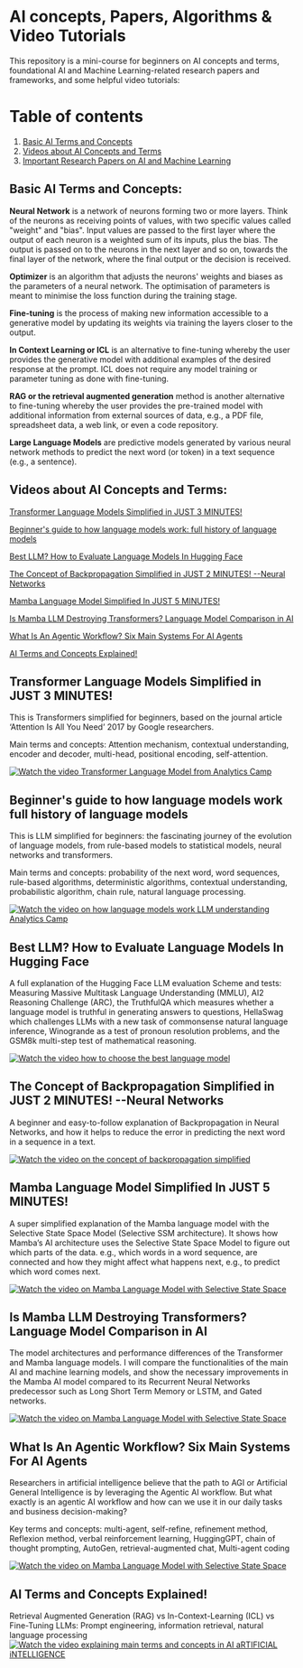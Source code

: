 # AI concepts, Papers, Algorithms & Video Tutorials
This repository is a mini-course for beginners on AI concepts and terms, foundational AI and Machine Learning-related research papers and frameworks, and some helpful video tutorials:

# Table of contents
1. [Basic AI Terms and Concepts](#basic-aI-terms-and-concepts)
2. [Videos about AI Concepts and Terms](#videos-about-aI-concepts-and-terms)
3. [Important Research Papers on AI and Machine Learning](#important-research-papers-on-aI-and-machine-learning)

## Basic AI Terms and Concepts:

**Neural Network** is a network of neurons forming two or more layers. Think of the neurons as receiving points of values, with two specific values called "weight" and "bias". Input values are passed to the first layer where the output of each neuron is a weighted sum of its inputs, plus the bias. The output is passed on to the neurons in the next layer and so on, towards the final layer of the network, where the final output or the decision is received. 

**Optimizer** is an algorithm that adjusts the neurons' weights and biases as the parameters of a neural network. The optimisation of parameters is meant to minimise the loss function during the training stage.

**Fine-tuning** is the process of making new information accessible to a generative model by updating its weights via training the layers closer to the output.

**In Context Learning or ICL** is an alternative to fine-tuning whereby the user provides the generative model with additional examples of the desired response at the prompt. ICL does not require any model training or parameter tuning as done with fine-tuning.

**RAG or the retrieval augmented generation** method is another alternative to fine-tuning whereby the user provides the pre-trained model with additional information from external sources of data, e.g., a PDF file, spreadsheet data, a web link, or even a code repository.

**Large Language Models** are predictive models generated by various neural network methods to predict the next word (or token) in a text sequence (e.g., a sentence).

## Videos about AI Concepts and Terms:

[Transformer Language Models Simplified in JUST 3 MINUTES!](#transformer-language-models-simplified-in-just-3-minutes!)

[Beginner's guide to how language models work: full history of language models](#beginner's-guide-to-how-language-models-work-full-history-of-language-models)

[Best LLM? How to Evaluate Language Models In Hugging Face](#best-lLM?-how-to-evaluate-language-models-in-hugging-face)

[The Concept of Backpropagation Simplified in JUST 2 MINUTES! --Neural Networks](#the-concept-of-backpropagation-simplified-in-jUST-2-mINUTES!-neural-networks)

[Mamba Language Model Simplified In JUST 5 MINUTES!](#mamba-language-model-simplified-in-jUST-5-mINUTES!)

[Is Mamba LLM Destroying Transformers? Language Model Comparison in AI](#is-mamba-lLM-destroying-transformers?-language-model-comparison-in-aI)

[What Is An Agentic Workflow? Six Main Systems For AI Agents](#what-is-an-agentic-workflow?-six-main-systems-for-aI-agents)

[AI Terms and Concepts Explained!](#aI-terms-and-concepts-explained!)


## Transformer Language Models Simplified in JUST 3 MINUTES!

This is Transformers simplified for beginners, based on the journal article ‘Attention Is All You Need’ 2017 by Google researchers. 

Main terms and concepts: Attention mechanism, contextual understanding, encoder and decoder, multi-head, positional encoding, self-attention.

[![Watch the video Transformer Language Model from Analytics Camp](https://img.youtube.com/vi/6n-mOFlhbGI/maxresdefault.jpg)](https://youtu.be/6n-mOFlhbGI) 



## Beginner's guide to how language models work full history of language models

This is LLM simplified for beginners: the fascinating journey of the evolution of language models, from rule-based models to statistical models, neural networks and transformers. 

Main terms and concepts: probability of the next word, word sequences, rule-based algorithms, deterministic algorithms, contextual understanding, probabilistic algorithm, chain rule, natural language processing.

[![Watch the video on how language models work LLM understanding Analytics Camp](https://img.youtube.com/vi/n_5spvz-2KI/maxresdefault.jpg)](https://youtu.be/n_5spvz-2KI) 


## Best LLM? How to Evaluate Language Models In Hugging Face

A full explanation of the Hugging Face LLM evaluation Scheme and tests: Measuring Massive Multitask Language Understanding (MMLU), AI2 Reasoning Challenge (ARC), the TruthfulQA which measures whether a language model is truthful in generating answers to questions, HellaSwag which challenges LLMs with a new task of commonsense natural language inference, Winogrande as a test of pronoun resolution problems, and the GSM8k multi-step test of mathematical reasoning. 

[![Watch the video how to choose the best language model](https://img.youtube.com/vi/PXX2OO7s8wY/maxresdefault.jpg)](https://youtu.be/PXX2OO7s8wY) 



## The Concept of Backpropagation Simplified in JUST 2 MINUTES! --Neural Networks

A beginner and easy-to-follow explanation of Backpropagation in Neural Networks, and how it helps to reduce the error in predicting the next word in a sequence in a text. 

[![Watch the video on the concept of backpropagation simplified](https://img.youtube.com/vi/gyW5gQnsm3w/maxresdefault.jpg)](https://youtu.be/gyW5gQnsm3w) 


## Mamba Language Model Simplified In JUST 5 MINUTES!

A super simplified explanation of the Mamba language model with the Selective State Space Model (Selective SSM architecture). It shows how Mamba’s AI architecture uses the Selective State Space Model to figure out which parts of the data. e.g., which words in a word sequence, are connected and how they might affect what happens next, e.g., to predict which word comes next.

[![Watch the video on Mamba Language Model with Selective State Space](https://img.youtube.com/vi/e7TFEgq5xiY/maxresdefault.jpg)](https://youtu.be/e7TFEgq5xiY) 


## Is Mamba LLM Destroying Transformers? Language Model Comparison in AI

The model architectures and performance differences of the Transformer and Mamba language models. I will compare the functionalities of the main AI and machine learning models, and show the necessary improvements in the Mamba AI model compared to its Recurrent Neural Networks predecessor such as Long Short Term Memory or LSTM, and Gated networks. 

[![Watch the video on Mamba Language Model with Selective State Space](https://img.youtube.com/vi/pfqNXaAOh1U/maxresdefault.jpg)](https://youtu.be/pfqNXaAOh1U)


## What Is An Agentic Workflow? Six Main Systems For AI Agents 

Researchers in artificial intelligence believe that the path to AGI or Artificial General Intelligence is by leveraging the Agentic AI workflow. But what exactly is an agentic AI workflow and how can we use it in our daily tasks and business decision-making?

Key terms and concepts: multi-agent, self-refine, refinement method, Reflexion method, verbal reinforcement learning, HuggingGPT, chain of thought prompting, AutoGen, retrieval-augmented chat, Multi-agent coding

[![Watch the video on Mamba Language Model with Selective State Space](https://img.youtube.com/vi/lA3Tju4VUho/maxresdefault.jpg)](https://youtu.be/lA3Tju4VUho)


## AI Terms and Concepts Explained!

Retrieval Augmented Generation (RAG) vs In-Context-Learning (ICL) vs Fine-Tuning LLMs: 
Prompt engineering, information retrieval, natural language processing
[![Watch the video explaining main terms and concepts in AI aRTIFICIAL iNTELLIGENCE](https://img.youtube.com/vi/bl9jw2BZCxc/maxresdefault.jpg)](https://youtu.be/bl9jw2BZCxc)
